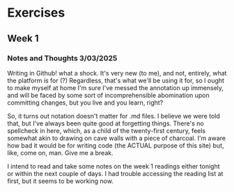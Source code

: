 # Exercises

## Week 1

### Notes and Thoughts 3/03/2025
Writing in Github! what a shock. It's very new (to me), and not, entirely, what the platform is for (?) 
Regardless, that's what we'll be using it for, so I ought to make myself at home
I'm sure I've messed the annotation up immensely, and will be faced by some sort of incomprehensible abomination upon committing changes, but you live and you learn, right?

So, it turns out notation doesn't matter for .md files. I believe we were told that, but I've always been quite good at forgetting things. There's no spellcheck in here, which, as a child of the twenty-first century, feels somewhat akin to drawing on cave walls with a piece of charcoal. I'm aware how bad it would be for writing code (the ACTUAL purpose of this site) but, like, come on, man. Give me a break.

I intend to read and take some notes on the week 1 readings either tonight or within the next couple of days. I had trouble accessing the reading list at first, but it seems to be working now. 
